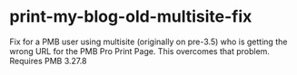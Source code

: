 # print-my-blog-old-multisite-fix
Fix for a PMB user using multisite (originally on pre-3.5) who is getting the wrong URL for the PMB Pro Print Page. This overcomes that problem. Requires PMB 3.27.8
